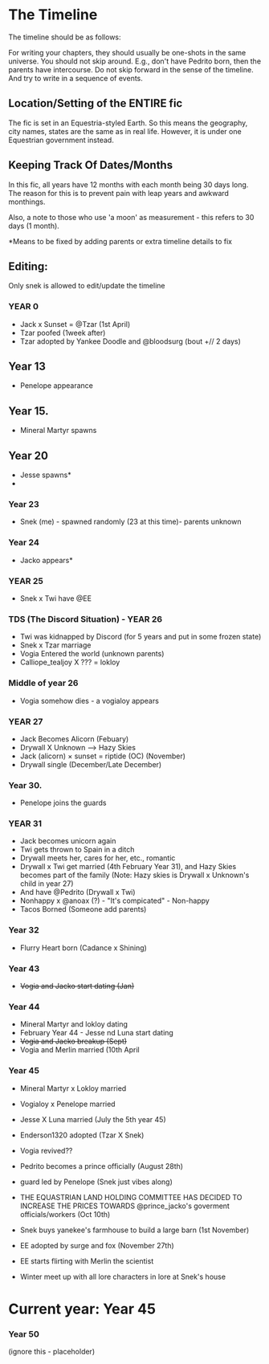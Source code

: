 # The Timeline
The timeline should be as follows:

For writing your chapters, they should usually be one-shots in the same universe. You should not skip around. E.g., don't have Pedrito born, then the parents have intercourse. Do not skip forward in the sense of the timeline. And try to write in a sequence of events.

## Location/Setting of the ENTIRE fic

The fic is set in an Equestria-styled Earth. So this means the geography, city names, states are the same as in real life. However, it is under one Equestrian government instead.

## Keeping Track Of Dates/Months

In this fic, all years have 12 months with each month being 30 days long. The reason for this is to prevent pain with leap years and awkward monthings.

Also, a note to those who use 'a moon' as measurement - this refers to 30 days (1 month).


*Means to be fixed by adding parents or extra timeline details to fix

## Editing:
Only snek is allowed to edit/update the timeline

### YEAR 0

- Jack x Sunset = @Tzar (1st April)
- Tzar poofed (1week after)
- Tzar adopted by Yankee Doodle and @bloodsurg (bout +// 2 days)


## Year 13 

- Penelope appearance

## Year 15.
- Mineral Martyr spawns

## Year 20
- Jesse spawns*
- 
### Year 23
- Snek (me) - spawned randomly (23 at this time)- parents unknown

### Year 24
- Jacko appears*

### YEAR 25

- Snek x Twi have @EE

### TDS (The Discord Situation) - YEAR 26

- Twi was kidnapped by Discord (for 5 years and put in some frozen state)
- Snek x Tzar marriage
- Vogia Entered the world (unknown parents)
- Calliope_tealjoy X ??? = lokloy

### Middle of year 26

- Vogia somehow dies - a vogialoy appears

### YEAR 27
- Jack Becomes Alicorn (Febuary)
- Drywall X Unknown --> Hazy Skies
- Jack (alicorn) × sunset = riptide (OC) (November)
- Drywall single (December/Late December)
  
### Year 30.
- Penelope joins the guards

### YEAR 31
- Jack becomes unicorn again
- Twi gets thrown to Spain in a ditch
- Drywall meets her, cares for her, etc., romantic
- Drywall x Twi get married (4th February Year 31), and Hazy Skies becomes part of the family (Note: Hazy skies is Drywall x Unknown's child in year 27)
- And have @Pedrito (Drywall x Twi)
- Nonhappy x @anoax (?) - "It's compicated" - Non-happy
- Tacos Borned (Someone add parents)

### Year 32

- Flurry Heart born (Cadance x Shining)


### Year 43
- ~~Vogia and Jacko start dating (Jan)~~

### Year 44
- Mineral Martyr and lokloy dating
- February Year 44 - Jesse nd Luna start dating
- ~~Vogia and Jacko breakup (Sept)~~
- Vogia and Merlin married (10th April

### Year 45
- Mineral Martyr x Lokloy married
- Vogialoy x Penelope  married
- Jesse X Luna married (July the 5th year 45)
- Enderson1320 adopted (Tzar X Snek)
- Vogia revived??
- Pedrito becomes a prince officially (August 28th)
-  guard led by Penelope  (Snek just vibes along)
- THE EQUASTRIAN LAND HOLDING COMMITTEE HAS DECIDED TO INCREASE THE PRICES TOWARDS @prince_jacko's goverment officials/workers (Oct 10th)
- Snek buys yanekee's farmhouse to build a large barn (1st November)
- EE adopted by surge and fox (November 27th)
- EE starts flirting with Merlin  the scientist

- Winter meet up with all lore characters in lore at Snek's house



# Current year: Year 45

### Year 50
(ignore this - placeholder)
